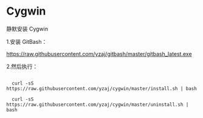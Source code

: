 # Cygwin

静默安装 Cygwin

1.安装 GitBash：

https://raw.githubusercontent.com/yzaj/gitbash/master/gitbash_latest.exe

2.然后执行：

```shell
  
  curl -sS https://raw.githubusercontent.com/yzaj/cygwin/master/install.sh | bash
  
  curl -sS https://raw.githubusercontent.com/yzaj/cygwin/master/uninstall.sh | bash
  
```

